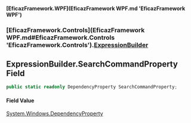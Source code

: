 #### [EficazFramework.WPF](EficazFramework WPF.md 'EficazFramework WPF')
### [EficazFramework.Controls](EficazFramework WPF.md#EficazFramework.Controls 'EficazFramework.Controls').[ExpressionBuilder](EficazFramework.Controls/ExpressionBuilder.md 'EficazFramework.Controls.ExpressionBuilder')

## ExpressionBuilder.SearchCommandProperty Field

```csharp
public static readonly DependencyProperty SearchCommandProperty;
```

#### Field Value
[System.Windows.DependencyProperty](https://docs.microsoft.com/en-us/dotnet/api/System.Windows.DependencyProperty 'System.Windows.DependencyProperty')